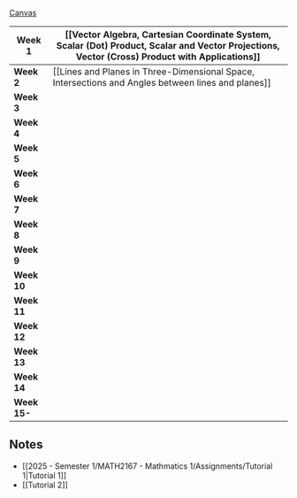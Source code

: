 [Canvas](https://rmit.instructure.com/courses/143087)

| **Week 1**   | [[Vector Algebra, Cartesian Coordinate System, Scalar (Dot) Product, Scalar and Vector Projections, Vector (Cross) Product with Applications]] |
| ------------ | ---------------------------------------------------------------------------------------------------------------------------------------------- |
| **Week 2**   | [[Lines and Planes in Three-Dimensional Space, Intersections and Angles between lines and planes]]                                             |
| **Week 3**   |                                                                                                                                                |
| **Week 4**   |                                                                                                                                                |
| **Week 5**   |                                                                                                                                                |
| **Week 6**   |                                                                                                                                                |
| **Week 7**   |                                                                                                                                                |
| **Week 8**   |                                                                                                                                                |
| **Week 9**   |                                                                                                                                                |
| **Week 10**  |                                                                                                                                                |
| **Week 11**  |                                                                                                                                                |
| **Week 12**  |                                                                                                                                                |
| **Week 13**  |                                                                                                                                                |
| **Week 14**  |                                                                                                                                                |
| **Week 15-** |                                                                                                                                                |

## Notes

- [[2025 - Semester 1/MATH2167 - Mathmatics 1/Assignments/Tutorial 1|Tutorial 1]]
- [[Tutorial 2]]